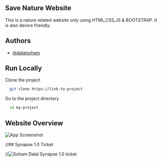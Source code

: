 
## Save Nature Website

This is a nature related website only using HTML,CSS,JS & BOOTSTRAP. It is also device friendly.
## Authors

- [@dalalsoham](https://github.com/dalalsoham)


## Run Locally

Clone the project

```bash
  git clone https://link-to-project
```

Go to the project directory

```bash
  cd my-project
```




## Website Overview
![App Screenshot](https://i.postimg.cc/Y0cFcVfk/127-0-0-1-5500-index-html.png)



//## Synapse 1.0 Ticket

//![Soham Dalal Synapse 1.0 ticket](https://i.postimg.cc/2659WJZz/Soham.png)
